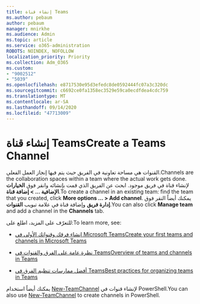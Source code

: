 ```yaml
---
title: إنشاء قناة Teams
ms.author: pebaum
author: pebaum
manager: mnirkhe
ms.audience: Admin
ms.topic: article
ms.service: o365-administration
ROBOTS: NOINDEX, NOFOLLOW
localization_priority: Priority
ms.collection: Adm_O365
ms.custom:
- "9002512"
- "5039"
ms.openlocfilehash: e8717530e95d3efedc8de0592444fc07a3c320dc
ms.sourcegitcommit: c6692ce0fa1358ec3529e59ca0ecdfdea4cdc759
ms.translationtype: MT
ms.contentlocale: ar-SA
ms.lasthandoff: 09/14/2020
ms.locfileid: "47713009"
---
```

# <a name="create-a-teams-channel"></a><span data-ttu-id="111ee-102">إنشاء قناة Teams</span><span class="sxs-lookup"><span data-stu-id="111ee-102">Create a Teams Channel</span></span>

<span data-ttu-id="111ee-103">القنوات هي مساحة تعاونية في الفريق حيث يتم فيها إنجاز العمل الفعلي.</span><span class="sxs-lookup"><span data-stu-id="111ee-103">Channels are the collaboration spaces within a team where the actual work gets done.</span></span> <span data-ttu-id="111ee-104">لإنشاء قناة في فريق موجود. ابحث عن الفريق الذي قمت بإنشائه وانقر فوق **الخيارات الإضافية ... > إضافة قناة**.</span><span class="sxs-lookup"><span data-stu-id="111ee-104">To create a channel in an existing team: find the team that you created, click **More options ... > Add channel**.</span></span> <span data-ttu-id="111ee-105">يمكنك أيضاً النقر فوق **إدارة فريق** وإضافة قناة في علامة تبويب **القنوات**.</span><span class="sxs-lookup"><span data-stu-id="111ee-105">You can also click **Manage team** and add a channel in the **Channels** tab.</span></span>

<span data-ttu-id="111ee-106">للتعرّف على المزيد، اطلع على:</span><span class="sxs-lookup"><span data-stu-id="111ee-106">To learn more, see:</span></span>

- [<span data-ttu-id="111ee-107">إنشاء فرقك وقنواتك الأولى في Microsoft Teams</span><span class="sxs-lookup"><span data-stu-id="111ee-107">Create your first teams and channels in Microsoft Teams</span></span>](https://docs.microsoft.com/MicrosoftTeams/get-started-with-teams-create-your-first-teams-and-channels)

- [<span data-ttu-id="111ee-108">نظرة عامة على الفرق والقنوات في Teams</span><span class="sxs-lookup"><span data-stu-id="111ee-108">Overview of teams and channels in Teams</span></span>](https://docs.microsoft.com/microsoftteams/teams-channels-overview)

- [<span data-ttu-id="111ee-109">أفضل ممارسات تنظيم الفرق في Teams</span><span class="sxs-lookup"><span data-stu-id="111ee-109">Best practices for organizing teams in Teams</span></span>](https://docs.microsoft.com/MicrosoftTeams/best-practices-organizing)

<span data-ttu-id="111ee-110">يمكنك أيضاً استخدام [New-TeamChannel](https://docs.microsoft.com/powershell/module/teams/new-teamchannel?view=teams-ps) لإنشاء قنوات في PowerShell.</span><span class="sxs-lookup"><span data-stu-id="111ee-110">You can also use [New-TeamChannel](https://docs.microsoft.com/powershell/module/teams/new-teamchannel?view=teams-ps) to create channels in PowerShell.</span></span> 
